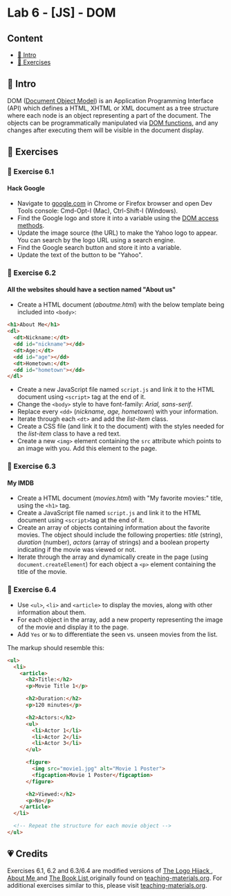 # Lab 6 - [JS] - DOM

## Content

- [🦉 Intro](#-Intro)
- [🎢 Exercises](#-Exercises)

## 🦉 Intro

DOM ([Document Object Model](https://developer.mozilla.org/en-US/docs/Web/API/Document_Object_Model/Introduction)) is an Application Programming Interface (API) which defines a HTML, XHTML or XML document as a tree structure where each node is an object representing a part of the document. The objects can be programmatically manipulated via [DOM functions](https://www.impressivewebs.com/10-essential-dom-methods-techniques-for-practical-javascript/), and any changes after executing them will be visible in the document display.

## 🎢 Exercises

### 💪 Exercise 6.1

#### Hack Google

- Navigate to [google.com](https://www.google.com) in Chrome or Firefox browser and open Dev Tools console: Cmd-Opt-I (Mac), Ctrl-Shift-I (Windows).
- Find the Google logo and store it into a variable using the [DOM access methods](https://www.khanacademy.org/computing/computer-programming/html-css-js/html-js-dom-access/a/summary-dom-access-methods).
- Update the image source (the URL) to make the Yahoo logo to appear. You can search by the logo URL using a search engine.
- Find the Google search button and store it into a variable.
- Update the text of the button to be "Yahoo".

### 💪 Exercise 6.2

#### All the websites should have a section named "About us"

- Create a HTML document (_aboutme.html_) with the below template being included into `<body>`:

```html
<h1>About Me</h1>
<dl>
  <dt>Nickname:</dt>
  <dd id="nickname"></dd>
  <dt>Age:</dt>
  <dd id="age"></dd>
  <dt>Hometown:</dt>
  <dd id="hometown"></dd>
</dl>
```

- Create a new JavaScript file named `script.js` and link it to the HTML document using `<script>` tag at the end of it.
- Change the `<body>` style to have font-family: _Arial, sans-serif_.
- Replace every `<dd>` (_nickname, age, hometown_) with your information.
- Iterate through each `<dt>` and add the _list-item_ class.
- Create a CSS file (and link it to the document) with the styles needed for the _list-item_ class to have a red text.
- Create a new `<img>` element containing the `src` attribute which points to an image with you. Add this element to the page.

### 💪 Exercise 6.3

#### My IMDB

- Create a HTML document (_movies.html_) with "My favorite movies:" title, using the `<h1>` tag.
- Create a JavaScript file named `script.js` and link it to the HTML document using `<script>`tag at the end of it.
- Create an array of objects containing information about the favorite movies. The object should include the following properties: _title_ (string), _duration_ (number), _actors_ (array of strings) and a boolean property indicating if the movie was viewed or not.
- Iterate through the array and dynamically create in the page (using `document.createElement`) for each object a `<p>` element containing the title of the movie.

### 🎁 Exercise 6.4

- Use `<ul>`, `<li>` and `<article>` to display the movies, along with other information about them.
- For each object in the array, add a new property representing the image of the movie and display it to the page.
- Add `Yes` or `No` to differentiate the seen vs. unseen movies from the list.

The markup should resemble this: 

```html
<ul>
  <li>
    <article>
      <h2>Title:</h2>
      <p>Movie Title 1</p>

      <h2>Duration:</h2>
      <p>120 minutes</p>

      <h2>Actors:</h2>
      <ul>
        <li>Actor 1</li>
        <li>Actor 2</li>
        <li>Actor 3</li>
      </ul>

      <figure>
        <img src="movie1.jpg" alt="Movie 1 Poster">
        <figcaption>Movie 1 Poster</figcaption>
      </figure>

      <h2>Viewed:</h2>
      <p>No</p>
    </article>
  </li>

  <!-- Repeat the structure for each movie object -->
</ul>
```

## 💗 Credits

Exercises 6.1, 6.2 and 6.3/6.4 are modified versions of [The Logo Hijack
](https://www.teaching-materials.org/jsweb/exercises/dom_manipulation), [About Me
](https://www.teaching-materials.org/jsweb/exercises/dom_manipulation_advanced) and [The Book List
](https://www.teaching-materials.org/jsweb/exercises/dom_manipulation_advanced) originally found on [teaching-materials.org](teaching-materials.org). For additional exercises similar to this, please visit [teaching-materials.org](teaching-materials.org).